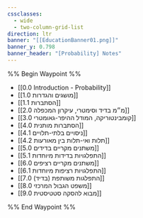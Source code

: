 ```yaml
---
cssclasses:
  - wide
  - two-column-grid-list
direction: ltr
banner: "[[EducationBanner01.png]]"
banner_y: 0.798
banner_header: "[Probability] Notes"
---
```


%% Begin Waypoint %%
- [[0.0 Introduction - Probability]]
- [[1.0 מושגים והגדרות]]
- [[1.1 הסתברות]]
- [[2.0 מ״מ בדיד וסימטרי, עיקרון המכפלה]]
- [[3.0 קומבינטוריקה, המודל ההיפר-גאומטרי]]
- [[4.0 הסתברות מותנית]]
- [[4.1 ניסויים בלתי-תלויים]]
- [[4.2 תלות ואי-תלות בין מאורעות]]
- [[5.0 משתנים מקריים בדידים]]
- [[5.1 התפלגויות בדידות מיוחדות]]
- [[6.0 משתנים מקריים רציפים]]
- [[6.1 התפלגויות רציפות מיוחדות]]
- [[7.0 התפלגות משותפת (בדיד)]]
- [[8.0 משפט הגבול המרכזי]]
- [[9.0 מבוא להסקה סטטיסטית]]

%% End Waypoint %%